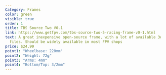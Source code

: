 ```yaml
---
Category: Frames
color: green
visible: true
order: 1
title: TBS Source Two V0.1
link: https://www.getfpv.com/tbs-source-two-5-racing-frame-v0-1.html
text: A great inexpensive open-source frame, with a lot of available 3d print
  files. Should be widely available in most FPV shops
price: $24.99
point1: "Wheelbase: 220mm"
point2: "Weight: 72g"
point3: "Arms: 4mm"
point4: "Bottom/Top: 3/2mm"
---
```

